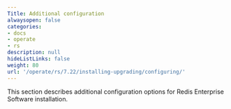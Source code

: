 ```yaml
---
Title: Additional configuration
alwaysopen: false
categories:
- docs
- operate
- rs
description: null
hideListLinks: false
weight: 80
url: '/operate/rs/7.22/installing-upgrading/configuring/'
---
```

This section describes additional configuration options for Redis Enterprise Software installation.


